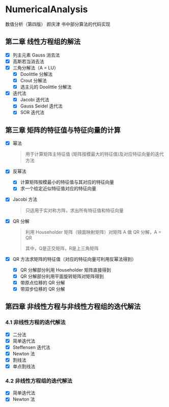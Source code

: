 # NumericalAnalysis
数值分析（第四版） 颜庆津 书中部分算法的代码实现

## 第二章 线性方程组的解法

* [x] 列主元素 Gauss 消去法
* [x] 高斯若当消去法
* [x] 三角分解法（A = LU）
  * [x] Doolittle 分解法
  * [x] Crout 分解法
  * [x] 选主元的 Doolittle 分解法
* [x] 迭代法
  * [x] Jacobi 迭代法
  * [x] Gauss Seidel 迭代法
  * [x] SOR 迭代法

## 第三章 矩阵的特征值与特征向量的计算

* [x] 幂法
  
  > 用于计算矩阵主特征值 (矩阵按模最大的特征值)及对应特征向量的迭代方法
  
* [x] 反幂法

  * [x] 计算矩阵按模最小的特征值与其对应的特征向量
  * [x] 求一个给定近似特征值对应的特征向量

* [x] Jacobi 方法

  > 只适用于实对称方阵，求出所有特征值和特征向量

* [x] QR 分解

  > 利用 Householder 矩阵（镜面映射矩阵）对矩阵 A 做 QR 分解，A = QR
  >
  > 其中，Q是正交矩阵，R是上三角矩阵

* [x] QR 方法求矩阵的特征值（对应的特征向量可利用反幂法得到）

  * [x] QR 分解部分利用 Householder 矩阵直接得到
  * [x] QR 分解部分利用平面旋转矩阵对矩阵得到
  * [x] 带原点位移的 QR 分解
  * [x] 带双步位移的 QR 分解

## 第四章 非线性方程与非线性方程组的迭代解法

### 4.1 非线性方程的迭代解法

* [x] 二分法
* [x] 简单迭代法
* [x] Steffensen 迭代法
* [x] Newton 法
* [x] 割线法
* [x] 单点割线法

### 4.2 非线性方程组的迭代解法

* [x] 简单迭代法
* [x] Newton 法